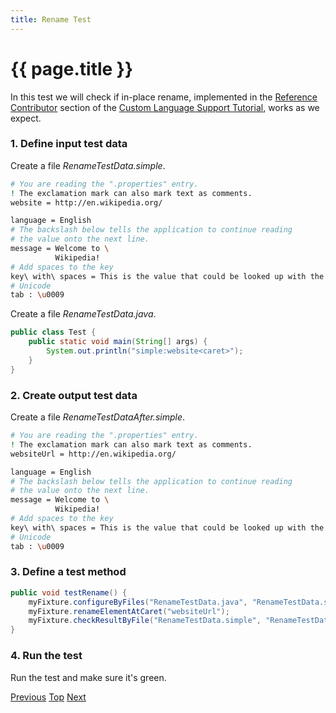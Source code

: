 ```yaml
---
title: Rename Test
---
```


<!--
INITIAL_SOURCE https://confluence.jetbrains.com/display/IntelliJIDEA/Rename+Test
-->

# {{ page.title }}

In this test we will check if in-place rename, implemented in the
[Reference Contributor](reference_contributor.html)
section of the
[Custom Language Support Tutorial](cls_tutorial.html), works as we expect.

### 1. Define input test data

Create a file *RenameTestData.simple*.

```bash
# You are reading the ".properties" entry.
! The exclamation mark can also mark text as comments.
website = http://en.wikipedia.org/

language = English
# The backslash below tells the application to continue reading
# the value onto the next line.
message = Welcome to \
          Wikipedia!
# Add spaces to the key
key\ with\ spaces = This is the value that could be looked up with the key "key with spaces".
# Unicode
tab : \u0009
```

Create a file *RenameTestData.java*.

```java
public class Test {
    public static void main(String[] args) {
        System.out.println("simple:website<caret>");
    }
}
```

### 2. Create output test data

Create a file *RenameTestDataAfter.simple*.

```bash
# You are reading the ".properties" entry.
! The exclamation mark can also mark text as comments.
websiteUrl = http://en.wikipedia.org/

language = English
# The backslash below tells the application to continue reading
# the value onto the next line.
message = Welcome to \
          Wikipedia!
# Add spaces to the key
key\ with\ spaces = This is the value that could be looked up with the key "key with spaces".
# Unicode
tab : \u0009
```

### 3. Define a test method

```java
public void testRename() {
    myFixture.configureByFiles("RenameTestData.java", "RenameTestData.simple");
    myFixture.renameElementAtCaret("websiteUrl");
    myFixture.checkResultByFile("RenameTestData.simple", "RenameTestDataAfter.simple", false);
}
```

### 4. Run the test

Run the test and make sure it's green.

[Previous](formatter_test.html) [Top](writing_tests_for_plugins.html) [Next](folding_test.html)


